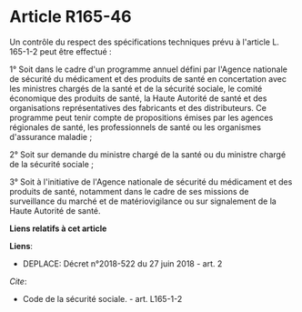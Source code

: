 # Article R165-46

Un contrôle du respect des spécifications techniques prévu à l'article L. 165-1-2 peut être effectué : 

1° Soit dans le cadre d'un programme annuel défini par l'Agence nationale de sécurité du médicament et des produits de santé
en concertation avec les ministres chargés de la santé et de la sécurité sociale, le comité économique des produits de santé,
la Haute Autorité de santé et des organisations représentatives des fabricants et des distributeurs. Ce programme peut tenir
compte de propositions émises par les agences régionales de santé, les professionnels de santé ou les organismes d'assurance
maladie ; 

2° Soit sur demande du ministre chargé de la santé ou du ministre chargé de la sécurité sociale ; 

3° Soit à l'initiative de l'Agence nationale de sécurité du médicament et des produits de santé, notamment dans le cadre de
ses missions de surveillance du marché et de matériovigilance ou sur signalement de la Haute Autorité de santé.

**Liens relatifs à cet article**

**Liens**:

  - DEPLACE: Décret n°2018-522 du 27 juin 2018 - art. 2

_Cite_:

  - Code de la sécurité sociale. - art. L165-1-2
